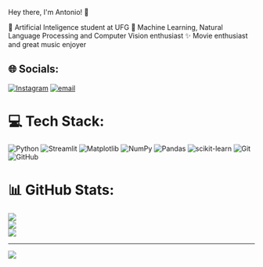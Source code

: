 Hey there, I'm Antonio! 🤗

🧠 Artificial Inteligence student at UFG
🔭 Machine Learning, Natural Language Processing and Computer Vision enthusiast
✨ Movie enthusiast and great music enjoyer



## 🌐 Socials:
[![Instagram](https://img.shields.io/badge/Instagram-%23E4405F.svg?logo=Instagram&logoColor=white)](https://instagram.com/antoniohqvl) [![email](https://img.shields.io/badge/Email-D14836?logo=gmail&logoColor=white)](mailto:villar_antonio@discente.ufg.br) 

# 💻 Tech Stack:
![Python](https://img.shields.io/badge/python-3670A0?style=flat&logo=python&logoColor=ffdd54) ![Streamlit](https://img.shields.io/badge/Streamlit-%23FE4B4B.svg?style=flat&logo=streamlit&logoColor=white) ![Matplotlib](https://img.shields.io/badge/Matplotlib-%23ffffff.svg?style=flat&logo=Matplotlib&logoColor=black) ![NumPy](https://img.shields.io/badge/numpy-%23013243.svg?style=flat&logo=numpy&logoColor=white) ![Pandas](https://img.shields.io/badge/pandas-%23150458.svg?style=flat&logo=pandas&logoColor=white) ![scikit-learn](https://img.shields.io/badge/scikit--learn-%23F7931E.svg?style=flat&logo=scikit-learn&logoColor=white) ![Git](https://img.shields.io/badge/git-%23F05033.svg?style=flat&logo=git&logoColor=white) ![GitHub](https://img.shields.io/badge/github-%23121011.svg?style=flat&logo=github&logoColor=white)
# 📊 GitHub Stats:
![](https://github-readme-stats.vercel.app/api?username=villarantonio&theme=transparent&hide_border=false&include_all_commits=true&count_private=true)<br/>
![](https://nirzak-streak-stats.vercel.app/?user=villarantonio&theme=transparent&hide_border=false)<br/>
![](https://github-readme-stats.vercel.app/api/top-langs/?username=villarantonio&theme=transparent&hide_border=false&include_all_commits=true&count_private=true&layout=compact)

---
[![](https://visitcount.itsvg.in/api?id=villarantonio&icon=0&color=0)](https://visitcount.itsvg.in)

<!-- Proudly created with GPRM ( https://gprm.itsvg.in ) -->
